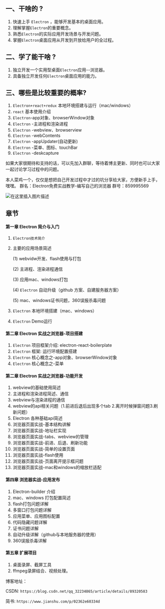 

## 一、干啥的 ?
  1. 快速上手 `Electron` ，能够开发基本的桌面应用。
  2. 理解掌握`Electron`的重要概念。
  3. 熟悉`Electron`的实际应用开发场景与开发问题。
  4. 掌握`Electron`桌面应用从开发到开放给用户的全过程。

## 二、学了能干啥 ?
  1. 独立开发一个实用型桌面`Electron`应用--浏览器。
  2. 具备独立开发任何`Electron`桌面应用的能力。

## 三、哪些是比较重要的概率?

  1. `Electron+react+redux` 本地环境搭建与运行（mac/windows）
  2. `react` 基本使用介绍
  3. `Electron`-app对象、browserWindow对象
  4. `Electron` -主进程和渲染进程
  5. `Electron` -webview、browserview
  6. `Electron` -webContents
  7. `Electron` -appUpdater(自动更新)
  7. `Electron` -菜单、图标、touchBar
  8. `Electron` -deskcapture

如果大家很期待和支持的话，可以先加入群聊，等待着博主更新、同时也可以大家一起讨论学习过程中的问题。

本人菜鸡一个，仅仅是想把自己开发过程中才过的坑分享给大家，方便新手上手，嘿嘿。
群名：Electron免费实战教学-编写自己的浏览器
群号：859995569

![在这里插入图片描述](https://img-blog.csdnimg.cn/20190415205406956.jpg?x-oss-process=image/watermark,type_ZmFuZ3poZW5naGVpdGk,shadow_10,text_aHR0cHM6Ly9ibG9nLmNzZG4ubmV0L3FxXzMyMjM0ODY1,size_16,color_FFFFFF,t_70)

## 章节

#### 第一章 Electron 简介与入门

  1. `Electron技术简介`
  2. 主要的应用场景简述

     (1) webvidw开发、flash使用与打包

     (2) 主进程、渲染进程通信

     (3) 应用mac、windows打包

     (4) `Electron` 自动升级（github 方案、自建服务器方案）
     
     (5) mac、windows证书问题，360误报杀毒问题
  3. `Electron` 本地环境搭建（mac、windows）
  4. `Electron` Demo运行

#### 第二章 Electron 实战之浏览器-项目搭建

  1. `Electron` 项目框架介绍: electron-react-boilerplate
  2. `Electron` 框架: 运行环境配置搭建
  3. `Electron` 核心概念之-app对象、browserWindow对象
  4. `Electron` 核心概念之-菜单

#### 第二章 Electron 实战之浏览器-功能开发

  1. webview的基础使用简述
  2. 主进程和渲染进程简述、通信
  3. webview与渲染进程的通信
  4. webview的api相关问题（1.前进后退后出现多个tab 2.离开时候弹窗问题3.刷新问题）
  5. Electron 各种基础api简述
  6. 浏览器页面实战-基本结构讲解
  7. 浏览器页面实战-地址栏实现
  8. 浏览器页面实战-tabs、webview的管理
  9. 浏览器页面实战-前进、后退、刷新功能
  10. 浏览器页面实战-简单的设置页面
  11. 浏览器页面实战-flash使用
  12. 浏览器页面实战-页面离开提示框问题
  11. 浏览器页面实战-mac和windows的缩放栏适配

#### 第四章 浏览器实战-应用发布
  1. Electron-builder 介绍
  2. mac、windows 打包配置简述
  3. flash打包问题详解
  4. 多窗口打包问题详解
  5. 应用菜单、应用图标配置
  6. 代码隐藏问题详解
  7. 证书问题详解
  8. 自动升级详解（github与本地服务器的使用）
  9. 360误报杀毒详解

#### 第五章 扩展项目

  1. 桌面录屏、截屏工具
  2. ffmpeg录屏结合、视频处理。

博客地址：

CSDN: `https://blog.csdn.net/qq_32234865/article/details/89320583`

简书: `https://www.jianshu.com/p/02362e60334d`